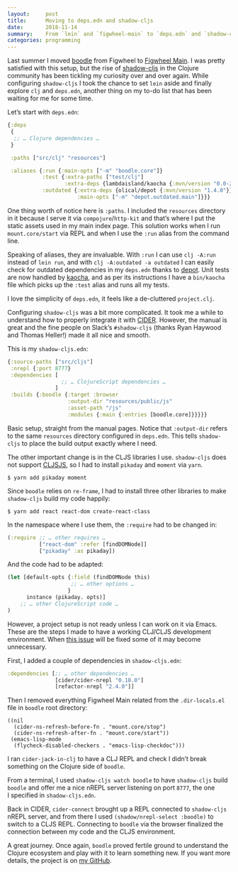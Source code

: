 ```yaml
---
layout:     post
title:      Moving to deps.edn and shadow-cljs
date:       2018-11-14
summary:    From `lein` and `figwheel-main` to `deps.edn` and `shadow-cljs`.
categories: programming
---
```


Last summer I moved [boodle](https://github.com/manuel-uberti/boodle) from
Figwheel to [Figwheel
Main](https://manuel-uberti.github.io/programming/2018/08/03/figwheel-main/).
I was pretty satisfied with this setup, but the rise of
[shadow-cljs](http://shadow-cljs.org/) in the Clojure community has been
tickling my curiosity over and over again. While configuring `shadow-cljs`
I took the chance to set `lein` aside and finally explore `clj` and `deps.edn`,
another thing on my to-do list that has been waiting for me for some time.

Let’s start with `deps.edn`:

``` clojure
{:deps
 {
  ;; … Clojure dependencies …
 }

 :paths ["src/clj" "resources"]

 :aliases {:run {:main-opts ["-m" "boodle.core"]}
           :test {:extra-paths ["test/clj"]
                  :extra-deps {lambdaisland/kaocha {:mvn/version "0.0-266"}}}
           :outdated {:extra-deps {olical/depot {:mvn/version "1.4.0"}}
                      :main-opts ["-m" "depot.outdated.main"]}}}
```

One thing worth of notice here is `:paths`. I included the `resources` directory
in it because I serve it via `compojure`/`http-kit` and that’s where I put the
static assets used in my main index page. This solution works when I run
`mount.core/start` via REPL and when I use the `:run` alias from the command
line.

Speaking of aliases, they are invaluable. With `:run` I can use `clj -A:run`
instead of `lein run`, and with `clj -A:outdated -a outdated` I can easily check
for outdated dependencies in my `deps.edn` thanks to
[depot](https://github.com/Olical/depot). Unit tests are now handled by
[kaocha](https://github.com/lambdaisland/kaocha), and as per its instructions
I have a `bin/kaocha` file which picks up the `:test` alias and runs all my
tests.

I love the simplicity of `deps.edn`, it feels like a de-cluttered `project.clj`.

Configuring `shadow-cljs` was a bit more complicated. It took me a while to
understand how to properly integrate it with
[CIDER](https://github.com/clojure-emacs/cider). However, the manual is great
and the fine people on Slack’s `#shadow-cljs` (thanks Ryan Haywood and Thomas
Heller!) made it all nice and smooth.

This is my `shadow-cljs.edn`:

``` clojure
{:source-paths ["src/cljs"]
 :nrepl {:port 8777}
 :dependencies [
                 ;; … ClojureScript dependencies …
               ]
 :builds {:boodle {:target :browser
                   :output-dir "resources/public/js"
                   :asset-path "/js"
                   :modules {:main {:entries [boodle.core]}}}}}
```

Basic setup, straight from the manual pages. Notice that `:output-dir` refers to
the same `resources` directory configured in `deps.edn`. This tells
`shadow-cljs` to place the build output exactly where I need.

The other important change is in the CLJS libraries I use. `shadow-cljs` does
not support [CLJSJS](https://cljsjs.github.io/), so I had to install `pikaday`
and `moment` via `yarn`.

``` shell
$ yarn add pikaday moment
```

Since `boodle` relies on `re-frame`, I had to install three other libraries to
make `shadow-cljs` build my code happily:

``` shell
$ yarn add react react-dom create-react-class
```

In the namespace where I use them, the `:require` had to be changed in:

``` clojure
(:require ;; … other requires …
          ["react-dom" :refer [findDOMNode]]
          ["pikaday" :as pikaday])
```

And the code had to be adapted:

``` clojure
(let [default-opts {:field (findDOMNode this)
                    ;; … other options …
                   }
      instance (pikaday. opts)]
    ;; … other ClojureScript code …
)
```

However, a project setup is not ready unless I can work on it via Emacs. These
are the steps I made to have a working CLJ/CLJS development environment. When
[this issue](https://github.com/clojure-emacs/cider/issues/2447) will be fixed
some of it may become unnecessary.

First, I added a couple of dependencies in `shadow-cljs.edn`:

``` clojure
:dependencies [;; … other dependencies …
               [cider/cider-nrepl "0.18.0"]
               [refactor-nrepl "2.4.0"]]
```

Then I removed everything Figwheel Main related from the `.dir-locals.el` file
in `boodle` root directory:

``` emacs-lisp
((nil
  (cider-ns-refresh-before-fn . "mount.core/stop")
  (cider-ns-refresh-after-fn . "mount.core/start"))
 (emacs-lisp-mode
  (flycheck-disabled-checkers . "emacs-lisp-checkdoc")))
```

I ran `cider-jack-in-clj` to have a CLJ REPL and check I didn’t break something
on the Clojure side of `boodle`.

From a terminal, I used `shadow-cljs watch boodle` to have `shadow-cljs` build
`boodle` and offer me a nice nREPL server listening on port `8777`, the one
I specified in `shadow-cljs.edn`.

Back in CIDER, `cider-connect` brought up a REPL connected to `shadow-cljs`
nREPL server, and from there I used `(shadow/nrepl-select :boodle)` to switch to
a CLJS REPL. Connecting to `boodle` via the browser finalized the connection
between my code and the CLJS environment.

A great journey. Once again, `boodle` proved fertile ground to understand the
Clojure ecosystem and play with it to learn something new. If you want more
details, the project is on [my GitHub](https://github.com/manuel-uberti/boodle).
